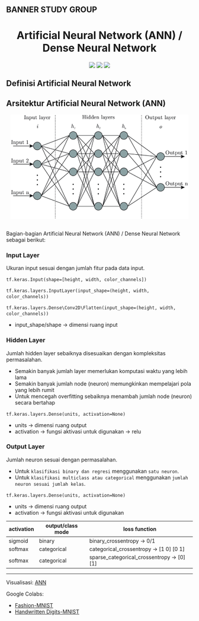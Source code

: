 BANNER STUDY GROUP
----
<h1 align="center"> Artificial Neural Network (ANN) / Dense Neural Network </h1>

<p align="center">
    <img src="https://img.shields.io/badge/python-3670A0?style=for-the-badge&logo=python&logoColor=ffdd54" style="vertical-align:middle">
    <img src="https://img.shields.io/badge/TensorFlow-%23FF6F00.svg?style=for-the-badge&logo=TensorFlow&logoColor=white" style="vertical-align:middle">
    <img src="https://img.shields.io/badge/Keras-%23D00000.svg?style=for-the-badge&logo=Keras&logoColor=white" style="vertical-align:middle">
</p>

## Definisi Artificial Neural Network

## Arsitektur Artificial Neural Network (ANN)

<p align="center">
    <img src="contents/ANN.png" alt="ANN/DNN" width="480" style="vertical-align:middle">
</p>

<br>Bagian-bagian Artificial Neural Network (ANN) / Dense Neural Network sebagai berikut:<br>

### Input Layer

Ukuran input sesuai dengan jumlah fitur pada data input.

  ```
  tf.keras.Input(shape=[height, width, color_channels])
  ```
  ```
  tf.keras.layers.InputLayer(input_shape=(height, width, color_channels))
  ```
  ```
  tf.keras.layers.Dense\Conv2D\Flatten(input_shape=(height, width, color_channels))
  ```
  - input_shape/shape → dimensi ruang input

### Hidden Layer

Jumlah hidden layer sebaiknya disesuaikan dengan kompleksitas permasalahan.
- Semakin banyak jumlah layer memerlukan komputasi waktu yang lebih lama
- Semakin banyak jumlah node (neuron) memungkinkan mempelajari pola yang lebih rumit
- Untuk mencegah overfitting sebaiknya menambah jumlah node (neuron) secara bertahap

```
tf.keras.layers.Dense(units, activation=None)
```
- units → dimensi ruang output
- activation → fungsi aktivasi untuk digunakan → relu
  
### Output Layer

Jumlah neuron sesuai dengan permasalahan.
- Untuk `klasifikasi binary dan regresi` menggunakan `satu neuron`.
- Untuk `klasifikasi multiclass atau categorical` menggunakan `jumlah neuron sesuai jumlah kelas`.

```
tf.keras.layers.Dense(units, activation=None)
```
- units → dimensi ruang output
- activation → fungsi aktivasi untuk digunakan

| activation  | output/class mode | loss function | 
|     ---     |        ---        |     ---       |
|   sigmoid   |      binary       |  binary_crossentropy → 0/1 |
|   softmax   |   categorical     |     categorical_crossentropy → [1 0] [0 1]|
|   softmax   |   categorical     |  sparse_categorical_crossentropy → [0] [1] |

----

Visualisasi: [ANN](https://playground.tensorflow.org/)

Google Colabs: 
- [Fashion-MNIST](https://colab.research.google.com/drive/1ZwvOVEfuFmZ7tkQq4r-1kla9xpofMF5_?usp=sharing)
- [Handwritten Digits-MNIST](https://colab.research.google.com/drive/1U1xKoEehgWVvq5cEuf1A4LcurWSt1WFA?usp=sharing)
